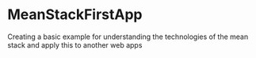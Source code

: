 # MeanStackFirstApp
Creating a basic example for understanding the technologies of the mean stack and apply this to another web apps
